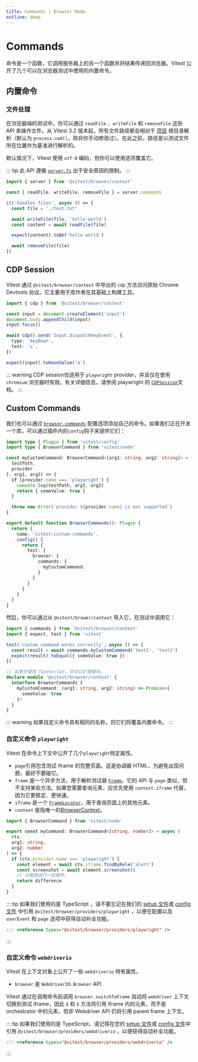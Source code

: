 ```yaml
---
title: Commands | Browser Mode
outline: deep
---
```


# Commands

命令是一个函数，它调用服务器上的另一个函数并将结果传递回浏览器。Vitest 公开了几个可以在浏览器测试中使用的内置命令。

## 内置命令

### 文件处理

在浏览器端的测试中，你可以通过 `readFile` 、`writeFile` 和 `removeFile` 这些 API 来操作文件。从 Vitest 3.2 版本起，所有文件路径都会相对于 [项目](/guide/projects) 根目录解析（默认为 `process.cwd()`，除非你手动修改过）。在此之前，路径是以测试文件所在位置作为基准进行解析的。

默认情况下，Vitest 使用 `utf-8` 编码，但你可以使用选项覆盖它。

::: tip
此 API 遵循 [`server.fs`](https://vitejs.dev/config/server-options.html#server-fs-allow) 出于安全原因的限制。
:::

```ts
import { server } from '@vitest/browser/context'

const { readFile, writeFile, removeFile } = server.commands

it('handles files', async () => {
  const file = './test.txt'

  await writeFile(file, 'hello world')
  const content = await readFile(file)

  expect(content).toBe('hello world')

  await removeFile(file)
})
```

## CDP Session

Vitest 通过 `@vitest/browser/context` 中导出的 `cdp` 方法访问原始 Chrome Devtools 协议。它主要用于库作者在其基础上构建工具。

```ts
import { cdp } from '@vitest/browser/context'

const input = document.createElement('input')
document.body.appendChild(input)
input.focus()

await cdp().send('Input.dispatchKeyEvent', {
  type: 'keyDown',
  text: 'a',
})

expect(input).toHaveValue('a')
```

::: warning
CDP session仅适用于 `playwright` provider，并且仅在使用 `chromium` 浏览器时有效。有关详细信息，请参阅 playwright 的 [`CDPSession`](https://playwright.dev/docs/api/class-cdpsession)文档。
:::

## Custom Commands

我们也可以通过 [`browser.commands`](/guide/browser/config#browser-commands) 配置选项添加自己的命令。如果我们正在开发一个库，可以通过插件内的`config`钩子来提供它们：

```ts
import type { Plugin } from 'vitest/config'
import type { BrowserCommand } from 'vitest/node'

const myCustomCommand: BrowserCommand<[arg1: string, arg2: string]> = ({
  testPath,
  provider
}, arg1, arg2) => {
  if (provider.name === 'playwright') {
    console.log(testPath, arg1, arg2)
    return { someValue: true }
  }

  throw new Error(`provider ${provider.name} is not supported`)
}

export default function BrowserCommands(): Plugin {
  return {
    name: 'vitest:custom-commands',
    config() {
      return {
        test: {
          browser: {
            commands: {
              myCustomCommand,
            }
          }
        }
      }
    }
  }
}
```

然后，你可以通过从 `@vitest/brower/context` 导入它，在测试中调用它：

```ts
import { commands } from '@vitest/browser/context'
import { expect, test } from 'vitest'

test('custom command works correctly', async () => {
  const result = await commands.myCustomCommand('test1', 'test2')
  expect(result).toEqual({ someValue: true })
})

// 如果你使用 TypeScript，你可以扩展模块。
declare module '@vitest/browser/context' {
  interface BrowserCommands {
    myCustomCommand: (arg1: string, arg2: string) => Promise<{
      someValue: true
    }>
  }
}
```

::: warning
如果自定义命令具有相同的名称，则它们将覆盖内置命令。
:::

### 自定义命令 `playwright`

Vitest 在命令上下文中公开了几个`playwright`特定属性。

- `page`引用包含测试 iframe 的完整页面。这是协调器 HTML，为避免出现问题，最好不要碰它。
- `frame` 是一个异步方法，用于解析测试器 [`Frame`](https://playwright.dev/docs/api/class-frame)。它的 API 与 `page` 类似，但不支持某些方法。如果您需要查询元素，应优先使用 `context.iframe` 代替，因为它更稳定、更快速。
- `iframe` 是一个 [`FrameLocator`](https://playwright.dev/docs/api/class-framelocator)，用于查询页面上的其他元素。
- `context` 是指唯一的[BrowserContext](https://playwright.dev/docs/api/class-browsercontext)。

```ts
import { BrowserCommand } from 'vitest/node'

export const myCommand: BrowserCommand<[string, number]> = async (
  ctx,
  arg1: string,
  arg2: number
) => {
  if (ctx.provider.name === 'playwright') {
    const element = await ctx.iframe.findByRole('alert')
    const screenshot = await element.screenshot()
    // 对截图进行一些操作。
    return difference
  }
}
```

::: tip
如果我们使用的是 TypeScript ，请不要忘记在我们的 [setup 文件](/config/#setupfile)或 [config 文件](/config/) 中引用 `@vitest/browser/providers/playwright` ，以便在配置以及 `userEvent` 和 `page` 选项中获得自动补全功能。

```ts
/// <reference types="@vitest/browser/providers/playwright" />
```
:::

### 自定义命令 `webdriverio`

Vitest 在上下文对象上公开了一些 `webdriverio` 特有属性。

- `browser` 是 `WebdriverIO.Browser` API.

Vitest 通过在调用命令前调用 `browser.switchToFrame` 自动将 `webdriver` 上下文切换到测试 iframe，因此 `$` 和 `$` 方法将引用 iframe 内的元素，而不是 orchestrator 中的元素，但非 Webdriver API 仍将引用 parent frame 上下文。

::: tip
如果我们使用的是 TypeScript，请记得在您的 [setup 文件](/config/#setupfile)或 [config 文件](/config/)中引用 `@vitest/browser/providers/webdriverio` ，以便获得自动补全功能。

```ts
/// <reference types="@vitest/browser/providers/webdriverio" />
```
:::
